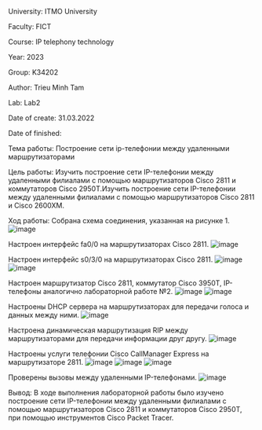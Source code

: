 University: ITMO University

Faculty: FICT

Course: IP telephony technology

Year: 2023

Group: K34202

Author: Trieu Minh Tam

Lab: Lab2

Date of create: 31.03.2022

Date of finished:

Тема работы: Построение сети ip-телефонии между удаленными маршрутизаторами

Цель работы: Изучить построение сети IP-телефонии между удаленными филиалами с помощью маршрутизаторов Cisco 2811 и коммутаторов Cisco 2950Т.Изучить построение сети IP-телефонии между удаленными филиалами с помощью маршрутизаторов Cisco 2811 и Cisco 2600XM.

Ход работы:
Собрана схема соединения, указанная на рисунке 1.
![image](https://user-images.githubusercontent.com/87965299/229058576-37014d74-01a4-4a8a-b508-0ee7f190e4cb.png)

Настроен интерфейс fa0/0 на маршрутизаторах Cisco 2811.
![image](https://user-images.githubusercontent.com/87965299/229044632-478bb467-c9a9-4eee-80cb-b4be9d2606a9.png)

Настроен интерфейс s0/3/0 на маршрутизаторах Cisco 2811.
![image](https://user-images.githubusercontent.com/87965299/229044701-28e0fe12-3785-437a-9277-a0f18fb0a1d3.png)
![image](https://user-images.githubusercontent.com/87965299/229044848-0a313117-5f6a-4f95-928c-a9922ca9c377.png)

Настроен маршрутизатор Cisco 2811, коммутатор Cisco 3950Т, IP-телефоны аналогично лабораторной работе №2.
![image](https://user-images.githubusercontent.com/87965299/229050223-1d035bd2-2045-4236-932b-20d8fa8e15c2.png)
![image](https://user-images.githubusercontent.com/87965299/229054472-3fee0b07-ffe9-4ec0-b6f9-03be5954d9c3.png)

Настроены DHCP сервера на маршрутизаторах для передачи голоса и данных между ними.
![image](https://user-images.githubusercontent.com/87965299/229058342-801080e1-2715-4633-81ab-a98b67e767f8.png)

Настроена динамическая маршрутизация RIP между маршрутизаторами для передачи информации друг другу.
![image](https://user-images.githubusercontent.com/87965299/229058972-13906fa0-59ea-4072-9b87-7446863632dd.png)

Настроены услуги телефонии Cisco CallManager Express на маршрутизаторе 2811.
![image](https://user-images.githubusercontent.com/87965299/229059395-98ac9a3b-6075-4203-bef5-d9c95c422f50.png)
![image](https://user-images.githubusercontent.com/87965299/229059638-99ff83c4-0865-40b5-afea-03dab65ad5e5.png)
![image](https://user-images.githubusercontent.com/87965299/229059922-297236cb-1229-4e92-b997-f3c13b773fb7.png)

Проверены вызовы между удаленными IP-телефонами.
![image](https://user-images.githubusercontent.com/87965299/229062006-d009d79e-b1d7-41bc-bcae-1c6ce20c632a.png)

Вывод:
В ходе выполнения лабораторной работы было изучено построение сети IP-телефонии между удаленными филиалами с помощью маршрутизаторов Cisco 2811 и коммутаторов Cisco 2950Т, при помощью инструментов Cisco Packet Tracer.
